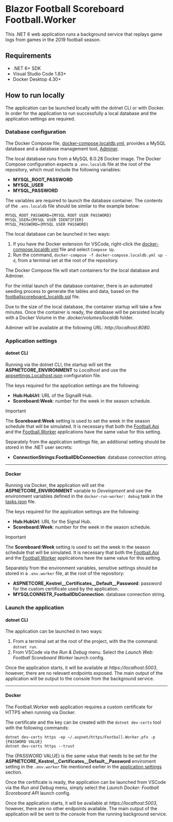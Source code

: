 # Blazor Football Scoreboard Football.Worker

This .NET 6 web application runs a background service that replays game logs from games in the 2019 football season.

## Requirements

- .NET 6+ SDK
- Visual Studio Code 1.83+
- Docker Desktop 4.30+

## How to run locally

The application can be launched locally with the dotnet CLI or with Docker.
In order for the application to run successfully a local database and the application settings are required.

### Database configuration

The Docker Compose file, [docker-compose.localdb.yml](/docker-compose.app.yml), provides a MySQL database and a database management tool, [Adminer](https://www.adminer.org/).

The local database runs from a MySQL 8.0.28 Docker image. The Docker Compose configuration expects a `.env.localdb` file at the root of the repository, which must include the following variables:
- **MYSQL_ROOT_PASSWORD**
- **MYSQL_USER**
- **MYSQL_PASSWORD**

The variables are required to launch the database container.
The contents of the `.env.localdb` file should be similar to the example below:

```
MYSQL_ROOT_PASSWORD={MYSQL ROOT USER PASSWORD}
MYSQL_USER={MYSQL USER IDENTIFIER}
MYSQL_PASSWORD={MYSQL USER PASSWORD}
```

The local database can be launched in two ways:

1. If you have the Docker extension for VSCode, right-click the [docker-compose.localdb.yml](/docker-compose.localdb.yml) file and select `Compose Up`.
2. Run the command, `docker-compose -f docker-compose.localdb.yml up -d`, from a terminal set at the root of the repository.

The Docker Compose file will start containers for the local database and Adminer.

For the initial launch of the database container, there is an automated seeding process to generate the tables and data, based on the [footballscoreboard_localdb.sql](/scripts/localdb/footballscoreboard_localdb.sql) file.

Due to the size of the local database, the container startup will take a few minutes. Once the container is ready, the database will be persisted locally with a Docker Volume in the *.docker/volumes/localdb* folder.

Adminer will be available at the following URL: *http&ZeroWidthSpace;://localhost:8080*.

### Application settings

#### dotnet CLI

Running via the dotnet CLI, the startup will set the **ASPNETCORE_ENVIRONMENT** to *Localhost* and use the [appsettings.Localhost.json](/src/Hosts/Worker/appsettings.Localhost.json) configuration file.

The keys required for the application settings are the following:
- **Hub:HubUrl**: URL of the SignalR Hub.
- **Scoreboard:Week**: number for the week in the season schedule.

> [!IMPORTANT]
> The **Scoreboard:Week** setting is used to set the week in the season schedule that will be simulated.
> It is necessary that both the [Football.Api](/src/Hosts/Api/) and the [Football.Worker](/src/Hosts/Worker/) applications have the same value for this setting.

Separately from the application settings file, an additional setting should be stored in the .NET user secrets:
- **ConnectionStrings:FootballDbConnection**: database connection string.

---

#### Docker

Running via Docker, the application will set the **ASPNETCORE_ENVIRONMENT** variable to *Development* and use the environment variables defined in the `docker-run-worker: debug` task in the [tasks.json](/.vscode/tasks.json) file.

The keys required for the application settings are the following:
- **Hub:HubUrl**: URL for the Signal Hub.
- **Scoreboard:Week**: number for the week in the season schedule.

> [!IMPORTANT]
> The **Scoreboard:Week** setting is used to set the week in the season schedule that will be simulated.
> It is necessary that both the [Football.Api](/src/Hosts/Api/) and the [Football.Worker](/src/Hosts/Worker/) applications have the same value for this setting.

Separately from the environment variables, sensitive settings should be stored in a `.env.worker` file, at the root of the repository:
- **ASPNETCORE_Kestrel__Certificates__Default__Password**: password for the custom certificate used by the application.
- **MYSQLCONNSTR_FootballDbConnection**: database connection string.

### Launch the application

#### dotnet CLI

The application can be launched in two ways:
1. From a terminal set at the root of the project, with the the command: `dotnet run`.
2. From VSCode via the *Run & Debug* menu. Select the *Launch Web: Football Scoreboard Worker* launch config.

Once the application starts, it will be available at *https&ZeroWidthSpace;://localhost:5003*, however, there are no relevant endpoints exposed. The main output of the application will be output to the console from the background service.

---

#### Docker

The Football.Worker web application requires a custom certificate for HTTPS when running via Docker.

The certificate and the key can be created with the `dotnet dev-certs` tool with the following commands:

```
dotnet dev-certs https -ep ~/.aspnet/https/Football.Worker.pfx -p {PASSWORD VALUE}
dotnet dev-certs https --trust
```

The {PASSWORD VALUE} is the same value that needs to be set for the **ASPNETCORE_Kestrel__Certificates__Default__Password** enviroment setting in the `.env.worker` file mentioned earlier in the [application settings](#application-settings) section.

Once the certificate is ready, the application can be launched from VSCode via the *Run and Debug* menu, simply select the *Launch Docker: Football Scoreboard API* launch config.

Once the application starts, it will be available at *https&ZeroWidthSpace;://localhost:5003*, however, there are no other endpoints available. The main output of the application will be sent to the console from the running background service.
